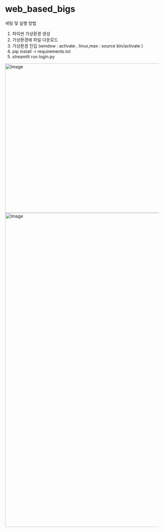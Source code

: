 # web_based_bigs

세팅 및 실행 방법

1. 파이썬 가상환경 생성
2. 가상환경에 파일 다운로드
3. 가상환경 진입 (window : activate ,  linux,max : source bin/activate )
4. pip install -r requirements.txt
5. streamlit run login.py

<img width="783" height="488" alt="Image" src="https://github.com/user-attachments/assets/d1e646c1-1d0e-471f-8b2d-e5d926d19f12" />

<img width="1797" height="1026" alt="Image" src="https://github.com/user-attachments/assets/0ee0edb1-aa08-4c48-8654-35a24ee964fa" />
